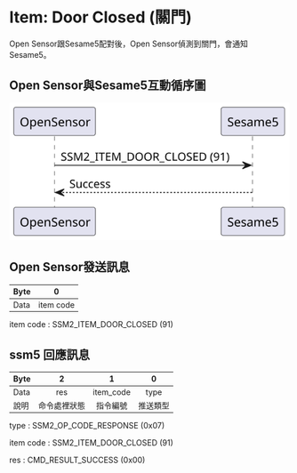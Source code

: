 # Item: Door Closed (關門)

Open Sensor跟Sesame5配對後，Open Sensor偵測到關門，會通知Sesame5。

## Open Sensor與Sesame5互動循序圖

<p align="left" >
  <img src="../src/doorClosed/doorClosed.svg" alt="" title="">
</p>

## Open Sensor發送訊息

| Byte |     0     |
|------|:---------:|
| Data | item code |

item code : SSM2_ITEM_DOOR_CLOSED (91)

## ssm5 回應訊息

| Byte |   2    |     1     |  0   |
|------|:------:|:---------:|:----:|
| Data |  res   | item_code | type |
| 說明   | 命令處裡狀態 |   指令編號    | 推送類型 |

type : SSM2_OP_CODE_RESPONSE (0x07)

item code : SSM2_ITEM_DOOR_CLOSED (91)

res : CMD_RESULT_SUCCESS (0x00)
